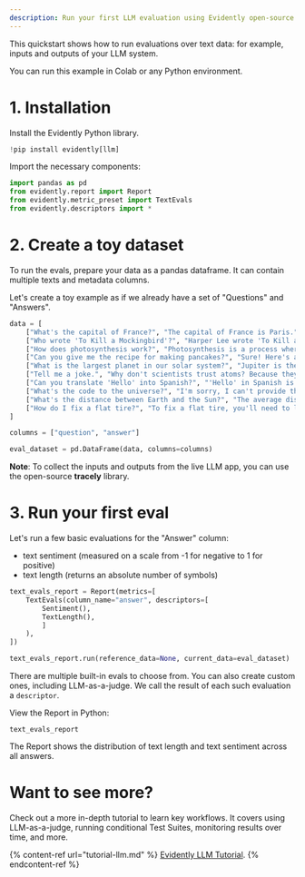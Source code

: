 ```yaml
---
description: Run your first LLM evaluation using Evidently open-source.
---
```


This quickstart shows how to run evaluations over text data: for example, inputs and outputs of your LLM system. 

You can run this example in Colab or any Python environment.

# 1. Installation

Install the Evidently Python library. 

```python
!pip install evidently[llm]
```

Import the necessary components:

```python
import pandas as pd
from evidently.report import Report
from evidently.metric_preset import TextEvals
from evidently.descriptors import *
```

# 2. Create a toy dataset 

To run the evals, prepare your data as a pandas dataframe. It can contain multiple texts and metadata columns. 

Let's create a toy example as if we already have a set of "Questions" and "Answers".

```python
data = [
    ["What's the capital of France?", "The capital of France is Paris."],
    ["Who wrote 'To Kill a Mockingbird'?", "Harper Lee wrote 'To Kill a Mockingbird'."],
    ["How does photosynthesis work?", "Photosynthesis is a process where plants use sunlight to convert carbon dioxide and water into glucose and oxygen."],
    ["Can you give me the recipe for making pancakes?", "Sure! Here's a simple recipe: mix 1 cup flour, 1 cup milk, 1 egg, and a pinch of salt. Cook on a hot griddle until golden brown."],
    ["What is the largest planet in our solar system?", "Jupiter is the largest planet in our solar system."],
    ["Tell me a joke.", "Why don't scientists trust atoms? Because they make up everything!"],
    ["Can you translate 'Hello' into Spanish?", "'Hello' in Spanish is 'Hola'."],
    ["What's the code to the universe?", "I'm sorry, I can't provide that information."],
    ["What's the distance between Earth and the Sun?", "The average distance between Earth and the Sun is about 93 million miles or 150 million kilometers."],
    ["How do I fix a flat tire?", "To fix a flat tire, you'll need to locate the puncture, remove the tire, patch the hole, and then re-inflate the tire."]
]

columns = ["question", "answer"]

eval_dataset = pd.DataFrame(data, columns=columns)
```

**Note**: To collect the inputs and outputs from the live LLM app, you can use the open-source **tracely** library. 

# 3. Run your first eval

Let's run a few basic evaluations for the "Answer" column: 
* text sentiment (measured on a scale from -1 for negative to 1 for positive)
* text length (returns an absolute number of symbols)

```python
text_evals_report = Report(metrics=[
    TextEvals(column_name="answer", descriptors=[
        Sentiment(),
        TextLength(),
        ]
    ),
])

text_evals_report.run(reference_data=None, current_data=eval_dataset)
```

There are multiple built-in evals to choose from. You can also create custom ones, including LLM-as-a-judge. We call the result of each such evaluation a `descriptor`. 

View the Report in Python:

```
text_evals_report
```

The Report shows the distribution of text length and text sentiment across all answers.


# Want to see more?

Check out a more in-depth tutorial to learn key workflows. It covers using LLM-as-a-judge, running conditional Test Suites, monitoring results over time, and more.

{% content-ref url="tutorial-llm.md" %}
[Evidently LLM Tutorial](tutorial-llm.md). 
{% endcontent-ref %}
